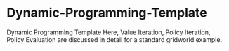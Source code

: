 # Dynamic-Programming-Template
Dynamic Programming Template
Here, Value Iteration, Policy Iteration, Policy Evaluation are discussed in detail for a standard gridworld example.
